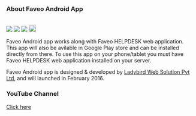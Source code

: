 <h3>About Faveo Android App</h3>
<br><img src="https://travis-ci.org/ladybirdweb/faveo-helpdesk-android-app.svg?branch=master">&nbsp;<img src="https://img.shields.io/badge/License-OSL-blue.svg">&nbsp;<a href="https://gitter.im/ladybirdweb/faveo-helpdesk" target="_blank"><img src="https://badges.gitter.im/ladybirdweb/faveo-helpdesk.svg"></a>&nbsp;<a href="https://styleci.io/repos/50001799"><img src="https://styleci.io/repos/50001799/shield" alt="StyleCI" height="19px"></a>
<p>
Faveo Android app works along with Faveo HELPDESK web application. This app will also be avilable in Google Play store and can be installed directly from there. To use this app on your phone/tablet you must have Faveo HELPDESK web application installed on your server.
</p>

<p>Faveo Android app is designed & developed by <a href="http://www.ladybirdweb.com/" target="_blank">Ladybird Web Solution Pvt Ltd</a>, and will launched in February 2016.</p>




<h3>YouTube Channel</h3>
<p><a href="https://www.youtube.com/channel/UC-eqh-h241b1janp6sU7Iiw" target="_blank">Click here</a></p>



